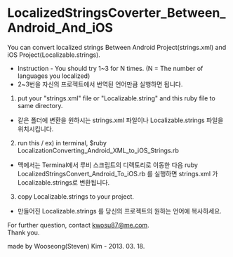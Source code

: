 LocalizedStringsCoverter_Between_Android_And_iOS
=======================================

You can convert localized strings Between Android Project(strings.xml) and iOS Project(Localizable.strings).  
  

* Instruction - You should try 1~3 for N times. (N = The number of languages you localized)  
* 2~3번을 자신의 프로젝트에서 번역된 언어만큼 실행하면 됩니다.   
  

1. put your "strings.xml" file or "Localizable.string" and this ruby file to same directory.  
- 같은 폴더에 변환을 원하시는 strings.xml 파일이나 Localizable.strings 파일을 위치시킵니다.


2. run this / ex) in terminal, $ruby LocalizationConverting_Android_XML_to_iOS_Strings.rb  
- 맥에서는 Terminal에서 루비 스크립트의 디렉토리로 이동한 다음 ruby LocalizedStringsConvert_Android_To_iOS.rb 를 실행하면 strings.xml 가 Localizable.strings로 변환됩니다. 
 

3. copy Localizable.strings to your project. 
- 만들어진 Localizable.strings 를 당신의 프로젝트의 원하는 언어에 복사하세요.  
  


For further question, contact kwosu87@me.com.   
Thank you.  
  
made by Wooseong(Steven) Kim - 2013. 03. 18.  
